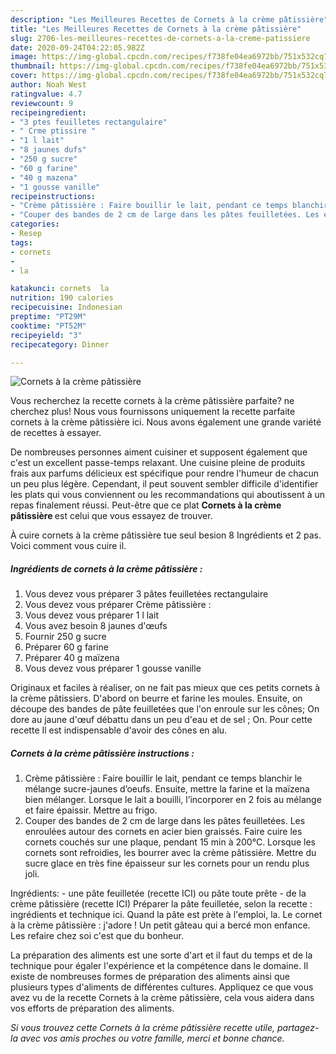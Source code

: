 ```yaml
---
description: "Les Meilleures Recettes de Cornets à la crème pâtissière"
title: "Les Meilleures Recettes de Cornets à la crème pâtissière"
slug: 2706-les-meilleures-recettes-de-cornets-a-la-creme-patissiere
date: 2020-09-24T04:22:05.982Z
image: https://img-global.cpcdn.com/recipes/f738fe04ea6972bb/751x532cq70/cornets-a-la-creme-patissiere-photo-principale-de-la-recette.jpg
thumbnail: https://img-global.cpcdn.com/recipes/f738fe04ea6972bb/751x532cq70/cornets-a-la-creme-patissiere-photo-principale-de-la-recette.jpg
cover: https://img-global.cpcdn.com/recipes/f738fe04ea6972bb/751x532cq70/cornets-a-la-creme-patissiere-photo-principale-de-la-recette.jpg
author: Noah West
ratingvalue: 4.7
reviewcount: 9
recipeingredient:
- "3 ptes feuilletes rectangulaire"
- " Crme ptissire "
- "1 l lait"
- "8 jaunes dufs"
- "250 g sucre"
- "60 g farine"
- "40 g mazena"
- "1 gousse vanille"
recipeinstructions:
- "Crème pâtissière : Faire bouillir le lait, pendant ce temps blanchir le mélange sucre-jaunes d’oeufs. Ensuite, mettre la farine et la maïzena bien mélanger. Lorsque le lait a bouilli, l’incorporer en 2 fois au mélange et faire épaissir. Mettre au frigo."
- "Couper des bandes de 2 cm de large dans les pâtes feuilletées. Les enroulées autour des cornets en acier bien graissés. Faire cuire les cornets couchés sur une plaque, pendant 15 min à 200°C. Lorsque les cornets sont refroidies, les bourrer avec la crème pâtissière. Mettre du sucre glace en très fine épaisseur sur les cornets pour un rendu plus joli."
categories:
- Resep
tags:
- cornets
- 
- la

katakunci: cornets  la 
nutrition: 190 calories
recipecuisine: Indonesian
preptime: "PT29M"
cooktime: "PT52M"
recipeyield: "3"
recipecategory: Dinner

---
```



![Cornets à la crème pâtissière](https://img-global.cpcdn.com/recipes/f738fe04ea6972bb/751x532cq70/cornets-a-la-creme-patissiere-photo-principale-de-la-recette.jpg)

Vous recherchez la recette cornets à la crème pâtissière parfaite? ne cherchez plus! Nous vous fournissons uniquement la recette parfaite cornets à la crème pâtissière ici. Nous avons également une grande variété de recettes à essayer.

De nombreuses personnes aiment cuisiner et supposent également que c'est un excellent passe-temps relaxant. Une cuisine pleine de produits frais aux parfums délicieux est spécifique pour rendre l'humeur de chacun un peu plus légère. Cependant, il peut souvent sembler difficile d'identifier les plats qui vous conviennent ou les recommandations qui aboutissent à un repas finalement réussi. Peut-être que ce plat <strong> Cornets à la crème pâtissière </strong> est celui que vous essayez de trouver.

<!--inarticleads1-->

À cuire cornets à la crème pâtissière tue seul besion 8 Ingrédients et 2 pas. Voici comment vous cuire il.

##### Ingrédients de cornets à la crème pâtissière :

1. Vous devez vous préparer 3 pâtes feuilletées rectangulaire
1. Vous devez vous préparer  Crème pâtissière :
1. Vous devez vous préparer 1 l lait
1. Vous avez besoin 8 jaunes d&#39;œufs
1. Fournir 250 g sucre
1. Préparer 60 g farine
1. Préparer 40 g maïzena
1. Vous devez vous préparer 1 gousse vanille


Originaux et faciles à réaliser, on ne fait pas mieux que ces petits cornets à la crème pâtissiers. D&#39;abord on beurre et farine les moules. Ensuite, on découpe des bandes de pâte feuilletées que l&#39;on enroule sur les cônes; On dore au jaune d&#39;œuf débattu dans un peu d&#39;eau et de sel ; On. Pour cette recette Il est indispensable d&#39;avoir des cônes en alu. 

<!--inarticleads2-->

##### Cornets à la crème pâtissière instructions :

1. Crème pâtissière : Faire bouillir le lait, pendant ce temps blanchir le mélange sucre-jaunes d’oeufs. Ensuite, mettre la farine et la maïzena bien mélanger. Lorsque le lait a bouilli, l’incorporer en 2 fois au mélange et faire épaissir. Mettre au frigo.
1. Couper des bandes de 2 cm de large dans les pâtes feuilletées. Les enroulées autour des cornets en acier bien graissés. Faire cuire les cornets couchés sur une plaque, pendant 15 min à 200°C. Lorsque les cornets sont refroidies, les bourrer avec la crème pâtissière. Mettre du sucre glace en très fine épaisseur sur les cornets pour un rendu plus joli.


Ingrédients: - une pâte feuilletée (recette ICI) ou pâte toute prête - de la crème pâtissière (recette ICI) Préparer la pâte feuilletée, selon la recette : ingrédients et technique ici. Quand la pâte est prète à l&#39;emploi, la. Le cornet à la crème pâtissière : j&#39;adore ! Un petit gâteau qui a bercé mon enfance. Les refaire chez soi c&#39;est que du bonheur. 

<!--inarticleads1-->

<p>
La préparation des aliments est une sorte d'art et il faut du temps et de la technique pour égaler l'expérience et la compétence dans le domaine. Il existe de nombreuses formes de préparation des aliments ainsi que plusieurs types d'aliments de différentes cultures. Appliquez ce que vous avez vu de la recette Cornets à la crème pâtissière, cela vous aidera dans vos efforts de préparation des aliments.
</p>

<p>
<i>Si vous trouvez cette Cornets à la crème pâtissière recette utile, partagez-la avec vos amis proches ou votre famille, merci et bonne chance.</i>
</p>
